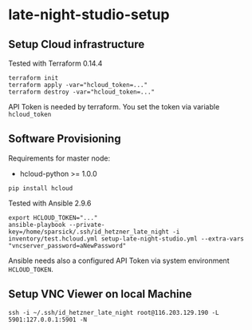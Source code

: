 # late-night-studio-setup

## Setup Cloud infrastructure

Tested with Terraform 0.14.4

```
terraform init
terraform apply -var="hcloud_token=..."
terraform destroy -var="hcloud_token=..."
```
API Token is needed by terraform.
You set the token via variable `hcloud_token`


## Software Provisioning

Requirements for master node:
* hcloud-python >= 1.0.0

```shell
pip install hcloud
```

Tested with Ansible 2.9.6

```
export HCLOUD_TOKEN="..."
ansible-playbook --private-key=/home/sparsick/.ssh/id_hetzner_late_night -i inventory/test.hcloud.yml setup-late-night-studio.yml --extra-vars "vncserver_password=aNewPassword"
```
Ansible needs also a configured API Token via system environment `HCLOUD_TOKEN`.


## Setup VNC Viewer on local Machine

```shell
ssh -i ~/.ssh/id_hetzner_late_night root@116.203.129.190 -L 5901:127.0.0.1:5901 -N
```
